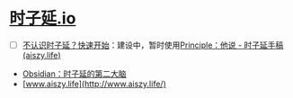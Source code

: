 # [时子延.io](https://github.com/AWSzyAI/AWSzyAI.github.io)

- [ ] [不认识时子延？快速开始](https://awszyai.github.io/szy)：建设中，暂时使用[Principle：他说 - 时子延手稿 (aiszy.life)](https://note.aiszy.life/)
- [Obsidian：时子延的第二大脑](https://awszyai.github.io/obsidian)
- [www.aiszy.life](http://www.aiszy.life/)


